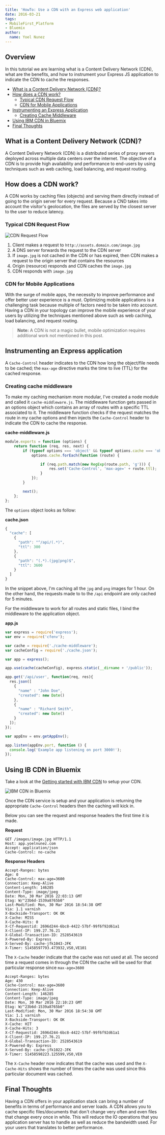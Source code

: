 ```yaml
---
title: 'HowTo: Use a CDN with an Express web application'
date: 2016-03-21
tags:
- MobileFirst_Platform
- Bluemix
author:
  name: Yoel Nunez
---
```


## Overview
In this tutorial we are learning what is a Content Delivery Network (CDN), what are the benefits, and how to instrument your Express JS application to indicate the CDN to cache the responses.

* [What is a Content Delivery Network (CDN)?](#what-is-a-content-delivery-network-cdn)
* [How does a CDN work?](#how-does-a-cdn-work)
  * [Typical CDN Request Flow](#typical-cdn-request-flow)
  * [CDN for Mobile Applications](#cdn-for-mobile-applications)
* [Instrumenting an Express Application](#instrumenting-an-express-application)
  * [Creating Cache Middleware](#creating-cache-middleware)
* [Using IBM CDN in Bluemix](#using-ibm-cdn-in-bluemix)
* [Final Thoughts](#final-thoughts)

## What is a Content Delivery Network (CDN)?
A Content Delivery Network (CDN) is a distributed series of proxy servers deployed across multiple data centers over the internet. The objective of a CDN is to provide high availability and performance to end-users by using techniques such as web caching, load balancing, and request routing.

## How does a CDN work?
A CDN works by caching files (objects) and serving them directly instead of going to the origin server for every request. Because a CND takes into account the visitor's geolocation, the files are served by the closest server to the user to reduce latency.

### Typical CDN Request Flow

![CDN Request Flow]({{site.baseurl}}/assets/blog/2016-03-30-howto-use-a-cdn-with-an-express-web-application/cdn-illustration.png)

1. Client makes a request to `http://assets.domain.com/image.jpg`
2. A DNS server forwards the request to the CDN server
3. If `image.jpg` is not cached in the CDN or has expired, then CDN makes a request to the origin server that contains the resources
4. Origin (resource) responds and CDN caches the `image.jpg`
5. CDN responds with `image.jpg`

### CDN for Mobile Applications

With the surge of mobile apps, the necessity to improve performance and offer better user experience is a must. Optimizing mobile applications is a challenging task because multiple of factors need to be taken into account. Having a CDN in your topology can improve the mobile experience of your users by utilizing the techniques mentioned above such as web caching, load balancing, and request routing.

> **Note:** A CDN is not a magic bullet, mobile optimization requires additional work not mentioned in this post.</blockquote>

## Instrumenting an Express application

A `Cache-Control` header indicates to the CDN how long the object/file needs to be cached; the `max-age` directive marks the time to live (TTL) for the cached response.

### Creating cache middleware

To make my caching mechanism more modular, I've created a node module and called it `cache-middleware.js`. The middleware function gets passed in an options object which contains an array of routes with a specific TTL associated to it. The middleware function checks if the request matches the route in my cache options and then injects the `Cache-Control` header to indicate the CDN to cache the response.

**cache-middleware.js**

```javascript
module.exports = function (options) {
    return function (req, res, next) {
        if (typeof options === 'object' && typeof options.cache === 'object') {
            options.cache.forEach(function (route) {

                if (req.path.match(new RegExp(route.path, 'g'))) {
                    res.set('Cache-Control', 'max-age=' + route.ttl);
                }
            });
        }

        next();
    };
};
```

The `options` object looks as follow:

**cache.json**

```javascript
{
  "cache": [
    {
      "path": "^/api/(.*)",
      "ttl": 300
    },
    {
      "path": "(.*).(jpg|png)$",
      "ttl": 3600
    }
  ]
}
```

In the snippet above, I'm caching all the `jpg` and `png` images for 1 hour. On the other hand, the requests made to to the `/api` endpoint are only cached for 5 minutes.

For the middleware to work for all routes and static files, I bind the middleware to the application object.


**app.js**

```javascript
var express = require('express');
var env = require('cfenv');

var cache = require('./cache-middleware');
var cacheConfig = require('./cache.json');

var app = express();

app.use(cache(cacheConfig), express.static(__dirname + '/public'));

app.get('/api/user', function(req, res){
  res.json([
    {
      "name" : "John Doe",
      "created": new Date()
    },
    {
      "name" : "Richard Smith",
      "created": new Date()
    }
  ]);
});

var appEnv = env.getAppEnv();

app.listen(appEnv.port, function () {
  console.log('Example app listening on port 3000!');
});
```


## Using IB CDN in Bluemix

Take a look at the [Getting started with IBM CDN](https://console.ng.bluemix.net/docs/services/cdn/index.html) to setup your CDN.

![IBM CDN in Bluemix]({{site.baseurl}}/assets/blog/2016-03-30-howto-use-a-cdn-with-an-express-web-application/ibm-cdn-service.png)

Once the CDN service is setup and your application is returning the appropriate `Cache-Control` headers then the caching will kick in.

Below you can see the request and response headers the first time it is made.

**Request**

```
GET /images/image.jpg HTTP/1.1
Host: app.yoelnunez.com
Accept: application/json
Cache-Control: no-cache
```

**Response Headers**

```
Accept-Ranges: bytes
Age: 0
Cache-Control: max-age=3600
Connection: Keep-Alive
Content-Length: 146285
Content-Type: image/jpeg
Date: Mon, 30 Mar 2016 22:03:13 GMT
Etag: W/"23b6d-1539a8765b0"
Last-Modified: Mon, 30 Mar 2016 18:54:38 GMT
Via: 1.1 varnish
X-Backside-Transport: OK OK
X-Cache: MISS
X-Cache-Hits: 0
X-Cf-Requestid: 2696d244-6bc8-4422-57bf-99f6f92d61a1
X-Client-IP: 199.27.76.21
X-Global-Transaction-ID: 2528543619
X-Powered-By: Express
X-Served-By: cache-jfk1043-JFK
X-Timer: S1458597793.473932,VS0,VE101
```

The `X-Cache` header indicate that the cache was not used at all. The second time a request comes in through the CDN the cache will be used for that particular response since `max-age=3600`

```
Accept-Ranges: bytes
Age: 430
Cache-Control: max-age=3600
Connection: Keep-Alive
Content-Length: 146285
Content-Type: image/jpeg
Date: Mon, 30 Mar 2016 22:10:23 GMT
Etag: W/"23b6d-1539a8765b0"
Last-Modified: Mon, 30 Mar 2016 18:54:38 GMT
Via: 1.1 varnish
X-Backside-Transport: OK OK
X-Cache: HIT
X-Cache-Hits: 3
X-Cf-Requestid: 2696d244-6bc8-4422-57bf-99f6f92d61a1
X-Client-IP: 199.27.76.21
X-Global-Transaction-ID: 2528543619
X-Powered-By: Express
X-Served-By: cache-jfk1022-JFK
X-Timer: S1458598223.125599,VS0,VE0
```

The `X-Cache` header now indicates that the cache was used and the `X-Cache-Hits` shows the number of times the cache was used since this particular document was cached.


## Final Thoughts

Having a CDN offers in your application stack can bring a number of benefits in terms of performance and server loads. A CDN allows you to cache specific files/documents that don't change very often and even files that change every once in while. This will reduce the IO operations that you application server has to handle as well as reduce the bandwidth used. For your users that translates to better performance.
